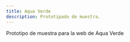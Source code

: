 ```yaml
---
title: Aqua Verde
description: Prototipado de muestra.
---
```


Prototipo de muestra para la web de Aqua Verde